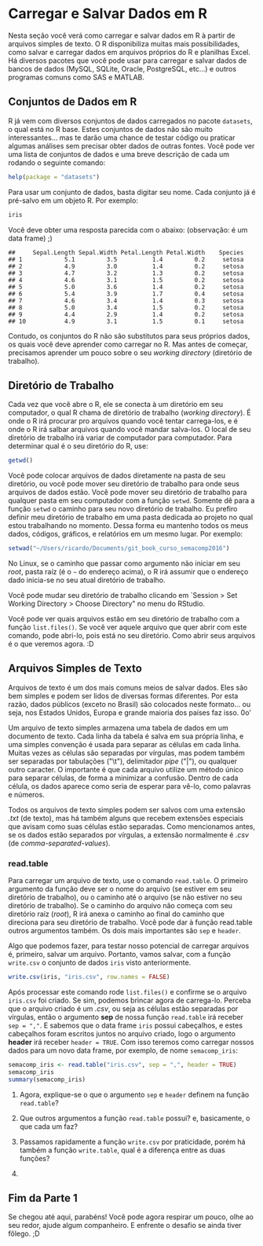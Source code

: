 # Carregar e Salvar Dados em R

Nesta seção você verá como carregar e salvar dados em R à partir de arquivos simples de texto. O R disponibiliza muitas mais possibilidades, como salvar e carregar dados em arquivos próprios do R e planilhas Excel. Há diversos pacotes que você pode usar para carregar e salvar dados de bancos de dados (MySQL, SQLite, Oracle, PostgreSQL, etc...) e outros programas comuns como SAS e MATLAB.

## Conjuntos de Dados em R

R já vem com diversos conjuntos de dados carregados no pacote `datasets`, o qual está no R base. Estes conjuntos de dados não são muito interessantes... mas te darão uma chance de testar código ou praticar algumas análises sem precisar obter dados de outras fontes. Você pode ver uma lista de conjuntos de dados e uma breve descrição de cada um rodando o seguinte comando:

  ```r
  help(package = "datasets")
  ```
Para usar um conjunto de dados, basta digitar seu nome. Cada conjunto já é pré-salvo em um objeto R. Por exemplo:

  ```r
  iris
  ```
Você deve obter uma resposta parecida com o abaixo: (observação: é um data frame) ;)
  ```
  ##     Sepal.Length Sepal.Width Petal.Length Petal.Width    Species
  ## 1            5.1         3.5          1.4         0.2     setosa
  ## 2            4.9         3.0          1.4         0.2     setosa
  ## 3            4.7         3.2          1.3         0.2     setosa
  ## 4            4.6         3.1          1.5         0.2     setosa
  ## 5            5.0         3.6          1.4         0.2     setosa
  ## 6            5.4         3.9          1.7         0.4     setosa
  ## 7            4.6         3.4          1.4         0.3     setosa
  ## 8            5.0         3.4          1.5         0.2     setosa
  ## 9            4.4         2.9          1.4         0.2     setosa
  ## 10           4.9         3.1          1.5         0.1     setosa
  ```
Contudo, os conjuntos do R não são substitutos para seus próprios dados, os quais você deve aprender como carregar no R. Mas antes de começar, precisamos aprender um pouco sobre o seu *working directory* (diretório de trabalho).

## Diretório de Trabalho

Cada vez que você abre o R, ele se conecta à um diretório em seu computador, o qual R chama de diretório de trabalho (*working directory*). É onde o R irá procurar pro arquivos quando você tentar carrega-los, e é onde o R irá salbar arquivos quando você mandar salva-los. O local de seu diretório de trabalho irá variar de computador para computador. Para determinar qual é o seu diretório do R, use:

  ```r
  getwd()
  ```

Você pode colocar arquivos de dados diretamente na pasta de seu diretório, ou você pode mover seu diretório de trabalho para onde seus arquivos de dados estão. Você pode mover seu diretório de trabalho para qualquer pasta em seu computador com a função `setwd`. Somente dê para a função `setwd` o caminho para seu novo diretório de trabalho. Eu prefiro definir meu diretório de trabalho em uma pasta dedicada ao projeto no qual estou trabalhando no momento. Dessa forma eu mantenho todos os meus dados, códigos, gráficos, e relatórios em um mesmo lugar. Por exemplo:

  ```r
  setwad("~/Users/ricardo/Documents/git_book_curso_semacomp2016")
  ```
No Linux, se o caminho que passar como argumento não iniciar em seu *root*, pasta raíz (é o `~` do endereço acima), o R irá assumir que o endereço dado inicia-se no seu atual diretório de trabalho.

Você pode mudar seu diretório de trabalho clicando em `Session > Set Working Directory > Choose Directory" no menu do RStudio.

Você pode ver quais arquivos estão em seu diretório de trabalho com a função `list.files()`. Se você ver aquele arquivo que quer abrir com este comando, pode abri-lo, pois está no seu diretório. Como abrir seus arquivos é o que veremos agora. :D

## Arquivos Simples de Texto

Arquivos de texto é um dos mais comuns meios de salvar dados. Eles são bem simples e podem ser lidos de diversas formas diferentes. Por esta razão, dados públicos (exceto no Brasil) são colocados neste formato... ou seja, nos Estados Unidos, Europa e grande maioria dos países faz isso. 0o'

Um arquivo de texto simples armazena uma tabela de dados em um documento de texto. Cada linha da tabela é salva em sua própria linha, e uma simples convenção é usada para separar as células em cada linha. Muitas vezes as células são separadas por vírgulas, mas podem também ser separadas por tabulações ("\t"), delimitador *pipe* ("|"), ou qualquer outro caracter. O importante é que cada arquivo utilize um método único para separar células, de forma a minimizar a confusão. Dentro de cada célula, os dados aparece como seria de esperar para vê-lo, como palavras e números.

Todos os arquivos de texto simples podem ser salvos com uma extensão *.txt* (de texto), mas há também alguns que recebem extensões especiais que avisam como suas células estão separadas. Como mencionamos antes, se os dados estão separados por vírgulas, a extensão normalmente é *.csv* (de *comma-separated-values*).

### read.table

Para carregar um arquivo de texto, use o comando `read.table`. O primeiro argumento da função deve ser o nome do arquivo (se estiver em seu diretório de trabalho), ou o caminho até o arquivo (se não estiver no seu diretório de trabalho). Se o caminho do arquivo não começa com seu diretório raíz (*root*), R irá anexa o caminho ao final do caminho que direciona para seu diretório de trabalho. Você pode dar à função read.table outros argumentos também. Os dois mais importantes são `sep` e `header`.

Algo que podemos fazer, para testar nosso potencial de carregar arquivos é, primeiro, salvar um arquivo. Portanto, vamos salvar, com a função `write.csv` o conjunto de dados `iris` visto anteriormente.

  ```r
  write.csv(iris, "iris.csv", row.names = FALSE)
  ```

Após processar este comando rode `list.files()` e confirme se o arquivo `iris.csv` foi criado. Se sim, podemos brincar agora de carrega-lo.
Perceba que o arquivo criado é um *.csv*, ou seja as células estão separadas por vírgulas, então o argumento **sep** de nossa função `read.table` irá receber `sep = ","`. E sabemos que o data frame `iris` possui cabeçalhos, e estes cabeçalhos foram escritos juntos no arquivo criado, logo o argumento **header** irá receber `header = TRUE`. Com isso teremos como carregar nossos dados para um novo data frame, por exemplo, de nome `semacomp_iris`:

  ```r
  semacomp_iris <- read.table("iris.csv", sep = ",", header = TRUE)
  semacomp_iris
  summary(semacomp_iris)
  ```

1) Agora, explique-se o que o argumento `sep` e `header` definem na função `read.table`?

2) Que outros argumentos a função `read.table` possui? e, basicamente, o que cada um faz?

3) Passamos rapidamente a função `write.csv` por praticidade, porém há também a função `write.table`, qual é a diferença entre as duas funções?
4) 
## Fim da Parte 1

Se chegou até aqui, parabéns! Você pode agora respirar um pouco, olhe ao seu redor, ajude algum companheiro. E enfrente o desafio se ainda tiver fôlego. ;D